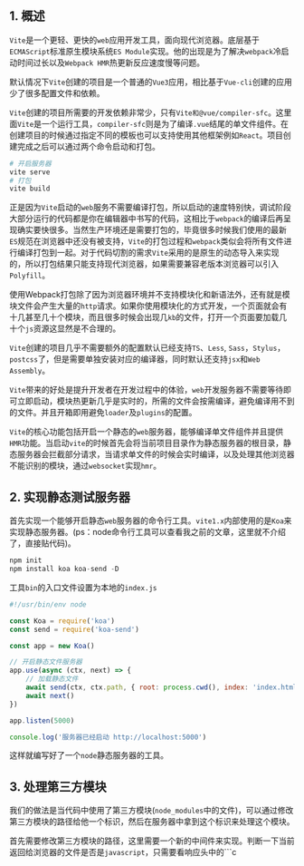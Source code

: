 ## 1. 概述

```Vite```是一个更轻、更快的```web```应用开发工具，面向现代浏览器。底层基于```ECMAScript```标准原生模块系统```ES Module```实现。他的出现是为了解决```webpack```冷启动时间过长以及```Webpack HMR```热更新反应速度慢等问题。

默认情况下```Vite```创建的项目是一个普通的```Vue3```应用，相比基于```Vue-cli```创建的应用少了很多配置文件和依赖。

```Vite```创建的项目所需要的开发依赖非常少，只有```Vite和@vue/compiler-sfc```。这里面```Vite```是一个运行工具，```compiler-sfc```则是为了编译```.vue```结尾的单文件组件。在创建项目的时候通过指定不同的模板也可以支持使用其他框架例如```React```。项目创建完成之后可以通过两个命令启动和打包。

```s
# 开启服务器
vite serve
# 打包
vite build
```

正是因为```Vite```启动的```web```服务不需要编译打包，所以启动的速度特别快，调试阶段大部分运行的代码都是你在编辑器中书写的代码，这相比于```webpack```的编译后再呈现确实要快很多。当然生产环境还是需要打包的，毕竟很多时候我们使用的最新```ES```规范在浏览器中还没有被支持，```Vite```的打包过程和```webpack```类似会将所有文件进行编译打包到一起。对于代码切割的需求``Vite``采用的是原生的动态导入来实现的，所以打包结果只能支持现代浏览器，如果需要兼容老版本浏览器可以引入```Polyfill```。

使用Webpack打包除了因为浏览器环境并不支持模块化和新语法外，还有就是模块文件会产生大量的```http```请求。如果你使用模块化的方式开发，一个页面就会有十几甚至几十个模块，而且很多时候会出现几```kb```的文件，打开一个页面要加载几十个```js```资源这显然是不合理的。

```Vite```创建的项目几乎不需要额外的配置默认已经支持```TS```、```Less```, ```Sass```，```Stylus```，```postcss```了，但是需要单独安装对应的编译器，同时默认还支持```jsx```和```Web Assembly```。

```Vite```带来的好处是提升开发者在开发过程中的体验，```web```开发服务器不需要等待即可立即启动，模块热更新几乎是实时的，所需的文件会按需编译，避免编译用不到的文件。并且开箱即用避免```loader```及```plugins```的配置。

```Vite```的核心功能包括开启一个静态的```web```服务器，能够编译单文件组件并且提供```HMR```功能。当启动```vite```的时候首先会将当前项目目录作为静态服务器的根目录，静态服务器会拦截部分请求，当请求单文件的时候会实时编译，以及处理其他浏览器不能识别的模块，通过```websocket```实现```hmr```。

## 2. 实现静态测试服务器

首先实现一个能够开启静态```web```服务器的命令行工具。```vite1.x```内部使用的是```Koa```来实现静态服务器。(ps：node命令行工具可以查看我之前的文章，这里就不介绍了，直接贴代码)。

```s
npm init
npm install koa koa-send -D
```

工具```bin```的入口文件设置为本地的```index.js```

```js
#!/usr/bin/env node

const Koa = require('koa')
const send = require('koa-send')

const app = new Koa()

// 开启静态文件服务器
app.use(async (ctx, next) => {
    // 加载静态文件
    await send(ctx, ctx.path, { root: process.cwd(), index: 'index.html'})
    await next()
})

app.listen(5000)

console.log('服务器已经启动 http://localhost:5000')
```

这样就编写好了一个```node```静态服务器的工具。

## 3. 处理第三方模块

我们的做法是当代码中使用了第三方模块(```node_modules```中的文件)，可以通过修改第三方模块的路径给他一个标识，然后在服务器中拿到这个标识来处理这个模块。

首先需要修改第三方模块的路径，这里需要一个新的中间件来实现。判断一下当前返回给浏览器的文件是否是```javascript```，只需要看响应头中的```c